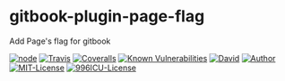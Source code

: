 # gitbook-plugin-page-flag

Add Page's flag for gitbook

[![node][NPM_URL]][NPM_HREF]
[![Travis][TRAVIS_URL]][TRAVIS_HREF]
[![Coveralls][COVERALLS_URL]][COVERALLS_HREF]
[![Known Vulnerabilities][SNYK_URL]][SNYK_HREF]
[![David][DAVID_URL]][DAVID_HREF]
[![Author][AUTHOR_URL]][AUTHOR_HREF]
[![MIT-License][LICENSE_URL]][LICENSE_HREF]
[![996ICU-License][LICENSE_996_URL]][LICENSE_996_HREF]

[NPM_URL]: https://img.shields.io/node/v/gitbook-plugin-page-flag.svg?style=flat-square&maxAge=600
[NPM_HREF]: https://www.npmjs.com/package/gitbook-plugin-page-flag
[TRAVIS_URL]: https://img.shields.io/travis/Arylo/gitbook-plugin-page-flag/master.svg?style=flat-square&logo=travis&maxAge=600
[TRAVIS_HREF]: https://travis-ci.org/Arylo/gitbook-plugin-page-flag
[COVERALLS_URL]: https://img.shields.io/coveralls/github/Arylo/gitbook-plugin-page-flag/master.svg?style=flat-square&maxAge=600
[COVERALLS_HREF]: https://coveralls.io/github/Arylo/gitbook-plugin-page-flag
[SNYK_URL]: https://snyk.io/test/github/Arylo/gitbook-plugin-page-flag/badge.svg?style=flat-square&maxAge=600
[SNYK_HREF]: https://snyk.io/test/github/Arylo/gitbook-plugin-page-flag
[DAVID_URL]: https://img.shields.io/david/Arylo/gitbook-plugin-page-flag.svg?style=flat-square&maxAge=600
[DAVID_HREF]: https://github.com/Arylo/gitbook-plugin-page-flag
[AUTHOR_URL]: https://img.shields.io/badge/Author-AryloYeung-blue.svg?style=flat-square&maxAge=7200
[AUTHOR_HREF]: https://github.com/arylo
[LICENSE_URL]: https://img.shields.io/github/license/Arylo/npm-project-init.svg?style=flat-square&maxAge=7200
[LICENSE_HREF]: https://opensource.org/licenses/MIT
[LICENSE_996_URL]: https://img.shields.io/badge/license-NPL%20(The%20996%20Prohibited%20License)-blue.svg?style=flat-square&maxAge=7200
[LICENSE_996_HREF]: https://github.com/996icu/996.ICU
